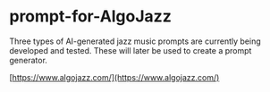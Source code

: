 # prompt-for-AlgoJazz

Three types of AI-generated jazz music prompts are currently being developed and tested. These will later be used to create a prompt generator.

[https://www.algojazz.com/](https://www.algojazz.com/)
